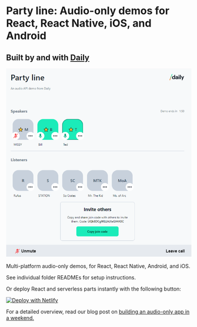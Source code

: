 # Party line: Audio-only demos for React, React Native, iOS, and Android

## Built by and with [Daily](https://www.daily.co/)

![party line screenshot](screenshot.png)

Multi-platform audio-only demos, for React, React Native, Android, and iOS.

See individual folder READMEs for setup instructions.

Or deploy React and serverless parts instantly with the following button:

[![Deploy with Netlify](https://www.netlify.com/img/deploy/button.svg)](https://app.netlify.com/start/deploy?repository=https://github.com/daily-demos/party-line)

For a detailed overview, read our blog post on [building an audio-only app in a weekend.](https://www.daily.co/blog/p/6cf7dfd2-8214-456b-a495-2a089a3a89c7/)
